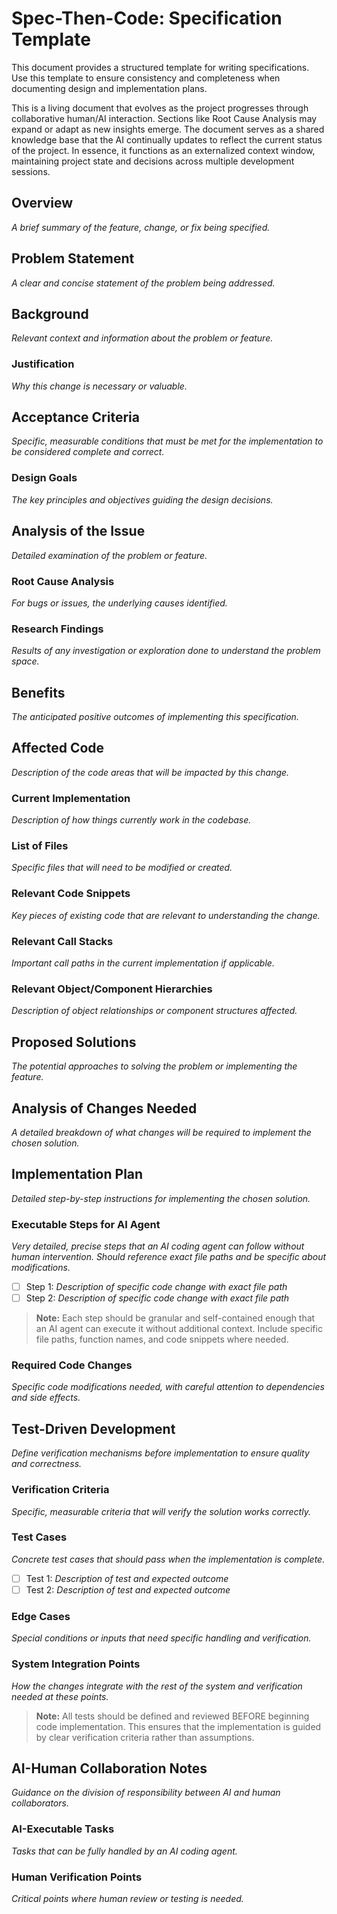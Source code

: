 # Spec-Then-Code: Specification Template

This document provides a structured template for writing specifications. Use this template to ensure consistency and completeness when documenting design and implementation plans.

This is a living document that evolves as the project progresses through collaborative human/AI interaction. Sections like Root Cause Analysis may expand or adapt as new insights emerge. The document serves as a shared knowledge base that the AI continually updates to reflect the current status of the project. In essence, it functions as an externalized context window, maintaining project state and decisions across multiple development sessions.

## Overview
*A brief summary of the feature, change, or fix being specified.*

## Problem Statement
*A clear and concise statement of the problem being addressed.*

## Background
*Relevant context and information about the problem or feature.*

### Justification
*Why this change is necessary or valuable.*

## Acceptance Criteria
*Specific, measurable conditions that must be met for the implementation to be considered complete and correct.*

### Design Goals
*The key principles and objectives guiding the design decisions.*

## Analysis of the Issue
*Detailed examination of the problem or feature.*

### Root Cause Analysis
*For bugs or issues, the underlying causes identified.*

### Research Findings
*Results of any investigation or exploration done to understand the problem space.*

## Benefits
*The anticipated positive outcomes of implementing this specification.*

## Affected Code
*Description of the code areas that will be impacted by this change.*

### Current Implementation
*Description of how things currently work in the codebase.*

### List of Files
*Specific files that will need to be modified or created.*

### Relevant Code Snippets
*Key pieces of existing code that are relevant to understanding the change.*

### Relevant Call Stacks
*Important call paths in the current implementation if applicable.*

### Relevant Object/Component Hierarchies
*Description of object relationships or component structures affected.*

## Proposed Solutions
*The potential approaches to solving the problem or implementing the feature.*

## Analysis of Changes Needed
*A detailed breakdown of what changes will be required to implement the chosen solution.*

## Implementation Plan
*Detailed step-by-step instructions for implementing the chosen solution.*

### Executable Steps for AI Agent
*Very detailed, precise steps that an AI coding agent can follow without human intervention. Should reference exact file paths and be specific about modifications.*

- [ ] Step 1: *Description of specific code change with exact file path*
- [ ] Step 2: *Description of specific code change with exact file path*

> **Note:** Each step should be granular and self-contained enough that an AI agent can execute it without additional context. Include specific file paths, function names, and code snippets where needed.

### Required Code Changes
*Specific code modifications needed, with careful attention to dependencies and side effects.*

## Test-Driven Development
*Define verification mechanisms before implementation to ensure quality and correctness.*

### Verification Criteria
*Specific, measurable criteria that will verify the solution works correctly.*

### Test Cases
*Concrete test cases that should pass when the implementation is complete.*

- [ ] Test 1: *Description of test and expected outcome*
- [ ] Test 2: *Description of test and expected outcome*

### Edge Cases
*Special conditions or inputs that need specific handling and verification.*

### System Integration Points
*How the changes integrate with the rest of the system and verification needed at these points.*

> **Note:** All tests should be defined and reviewed BEFORE beginning code implementation. This ensures that the implementation is guided by clear verification criteria rather than assumptions.

## AI-Human Collaboration Notes
*Guidance on the division of responsibility between AI and human collaborators.*

### AI-Executable Tasks
*Tasks that can be fully handled by an AI coding agent.*

### Human Verification Points
*Critical points where human review or testing is needed.*
